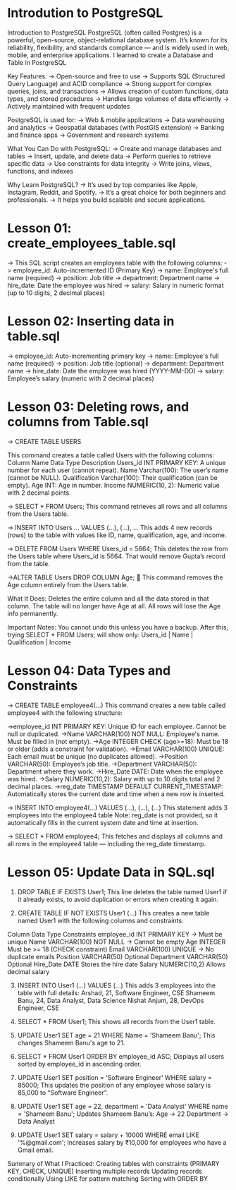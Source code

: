 # Introdution to PostgreSQL
Introduction to PostgreSQL
PostgreSQL (often called Postgres) is a powerful, open-source, object-relational database system. It’s known for its reliability, flexibility, and standards compliance — and is widely used in web, mobile, and enterprise applications.
I learned to create a Database and Table in PostgreSQL 

Key Features:
-> Open-source and free to use
-> Supports SQL (Structured Query Language) and ACID compliance
-> Strong support for complex queries, joins, and transactions
-> Allows creation of custom functions, data types, and stored procedures
-> Handles large volumes of data efficiently
-> Actively maintained with frequent updates

PostgreSQL is used for:
-> Web & mobile applications
-> Data warehousing and analytics
-> Geospatial databases (with PostGIS extension)
-> Banking and finance apps
-> Government and research systems

What You Can Do with PostgreSQL:
-> Create and manage databases and tables
-> Insert, update, and delete data
-> Perform queries to retrieve specific data
-> Use constraints for data integrity
-> Write joins, views, functions, and indexes

Why Learn PostgreSQL?
-> It’s used by top companies like Apple, Instagram, Reddit, and Spotify.
-> It’s a great choice for both beginners and professionals.
-> It helps you build scalable and secure applications.

# Lesson 01: create_employees_table.sql
-> This SQL script creates an employees table with the following columns:
-> employee_id: Auto-incremented ID (Primary Key)
-> name: Employee's full name (required)
-> position: Job title
-> department: Department name
-> hire_date: Date the employee was hired
-> salary: Salary in numeric format (up to 10 digits, 2 decimal places)

# Lesson 02: Inserting data in table.sql
-> employee_id: Auto-incrementing primary key
-> name: Employee's full name (required)
-> position: Job title (optional)
-> department: Department name
-> hire_date: Date the employee was hired (YYYY-MM-DD)
-> salary: Employee’s salary (numeric with 2 decimal places)

# Lesson 03: Deleting rows, and columns from Table.sql

-> CREATE TABLE USERS

This command creates a table called Users with the following columns:
Column Name	Data Type	Description
Users_id	INT PRIMARY KEY:	A unique number for each user (cannot repeat).
Name	Varchar(100):	The user’s name (cannot be NULL).
Qualification	Varchar(100):	Their qualification (can be empty).
Age	INT:	Age in number.
Income	NUMERIC(10, 2):	Numeric value with 2 decimal points.

-> SELECT * FROM Users;
This command retrieves all rows and all columns from the Users table.

-> INSERT INTO Users ... VALUES (...), (...), ...
This adds 4 new records (rows) to the table with values like ID, name, qualification, age, and income.

-> DELETE FROM Users WHERE Users_id = 5664;
This deletes the row from the Users table where Users_id is 5664.
That would remove Gupta’s record from the table.

 ->ALTER TABLE Users DROP COLUMN Age; 🚨
This command removes the Age column entirely from the Users table.

What It Does:
Deletes the entire column and all the data stored in that column.
The table will no longer have Age at all.
All rows will lose the Age info permanently.

Important Notes:
You cannot undo this unless you have a backup.
After this, trying SELECT * FROM Users; will show only:
Users_id | Name | Qualification | Income

# Lesson 04: Data Types and Constraints
-> CREATE TABLE employee4(...)
This command creates a new table called employee4 with the following structure:

->employee_id	INT PRIMARY KEY: Unique ID for each employee. Cannot be null or duplicated.
->Name	VARCHAR(100) NOT NULL:	Employee's name. Must be filled in (not empty).
->Age	INTEGER CHECK (age>=18): Must be 18 or older (adds a constraint for validation).
->Email	VARCHAR(100) UNIQUE:	Each email must be unique (no duplicates allowed).
->Position	VARCHAR(50):	Employee’s job title.
->Department	VARCHAR(50):	Department where they work.
->Hire_Date	DATE:	Date when the employee was hired.
->Salary	NUMERIC(10,2):	Salary with up to 10 digits total and 2 decimal places.
->reg_date	TIMESTAMP DEFAULT CURRENT_TIMESTAMP:	Automatically stores the current date and time when a new row is inserted.

-> INSERT INTO employee4(...) VALUES (...), (...), (...)
This statement adds 3 employees into the employee4 table
 Note: reg_date is not provided, so it automatically fills in the current system date and time at insertion.

 -> SELECT * FROM employee4;
This fetches and displays all columns and all rows in the employee4 table — including the reg_date timestamp.

# Lesson 05: Update Data in SQL.sql
 1. DROP TABLE IF EXISTS User1;
This line deletes the table named User1 if it already exists, to avoid duplication or errors when creating it again.

2. CREATE TABLE IF NOT EXISTS User1 (...)
This creates a new table named User1 with the following columns and constraints:

Column	                              Data Type	                                 Constraints
employee_id	                            INT	                            PRIMARY KEY → Must be unique
Name	                               VARCHAR(100)                      	NOT NULL → Cannot be empty
Age	                                  INTEGER                          	Must be >= 18 (CHECK constraint)
Email	                               VARCHAR(100)                   	    UNIQUE → No duplicate emails
Position	                           VARCHAR(50)	                                 Optional
Department	                         VARCHAR(50)	                                 Optional
Hire_Date	                              DATE                              	 Stores the hire date
Salary	                             NUMERIC(10,2)	                         Allows decimal salary

3. INSERT INTO User1 (...) VALUES (...)
This adds 3 employees into the table with full details:
Arshad, 21, Software Engineer, CSE
Shameem Banu, 24, Data Analyst, Data Science
Nishat Anjum, 28, DevOps Engineer, CSE

4. SELECT * FROM User1;
This shows all records from the User1 table.

5. UPDATE User1 SET age = 21 WHERE Name = 'Shameem Banu';
This changes Shameem Banu's age to 21.

6. SELECT * FROM User1 ORDER BY employee_id ASC;
Displays all users sorted by employee_id in ascending order.

7. UPDATE User1 SET position = 'Software Engineer' WHERE salary = 85000;
This updates the position of any employee whose salary is 85,000 to “Software Engineer”.

8. UPDATE User1 SET age = 22, department = 'Data Analyst' WHERE name = 'Shameem Banu';
Updates Shameem Banu’s:
Age → 22
Department → Data Analyst

9. UPDATE User1 SET salary = salary + 10000 WHERE email LIKE '%@gmail.com';
Increases salary by ₹10,000 for employees who have a Gmail email.

Summary of What I Practiced:
Creating tables with constraints (PRIMARY KEY, CHECK, UNIQUE)
Inserting multiple records
Updating records conditionally
Using LIKE for pattern matching
Sorting with ORDER BY






